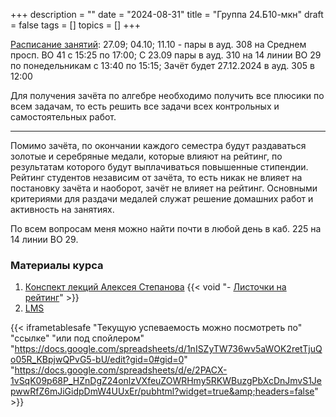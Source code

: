 +++
description = ""
date = "2024-08-31"
title = "Группа 24.Б10-мкн"
draft = false
tags = []
topics = []
+++

[Расписание занятий](https://docs.google.com/spreadsheets/d/1SduNMlO-eTpaOlgW1c53qQdJLx18hNvpHQsrcOMplXM/edit?gid=422424548#gid=422424548):
 27.09; 04.10; 11.10 - пары в ауд. 308 на Среднем просп. ВО 41 с 15:25 по 17:00;
 С 23.09 пары в ауд. 310 на 14 линии ВО 29 по понедельникам с 13:40 по 15:15;
 Зачёт будет 27.12.2024 в ауд. 305 в 12:00

Для получения зачёта по алгебре необходимо получить все плюсики по всем задачам, то есть решить все задачи всех контрольных и самостоятельных работ.
***
Помимо зачёта, по окончании каждого семестра будут раздаваться золотые и серебряные медали, которые влияют на рейтинг, по результатам которого будут выплачиваться повышенные стипендии. Рейтинг студентов независим от зачёта, то есть никак не влияет на постановку зачёта и наоборот, зачёт не влияет на рейтинг.
Основными критериями для раздачи медалей служат решение домашних работ и активность на занятиях.


По всем вопросам меня можно найти почти в любой день в каб. 225 на 14 линии ВО 29.

### Материалы курса
 1. [Конспект лекций Алексея Степанова](http://alexei.stepanov.spb.ru/students/MKNalg2.pdf)
{{< void "- [Листочки на рейтинг](/24B10-mcs/file.pdf)" >}} 
 2. [LMS](https://emkn.ru/courses/2024-autumn/2.208-algebra-1/)



{{< iframetablesafe "Текущую успеваемость можно посмотреть по" "ссылке" "или под спойлером" "https://docs.google.com/spreadsheets/d/1nISZyTW736wv5aWOK2retTjuQo05R_KBpjwQPvG5-bU/edit?gid=0#gid=0" "https://docs.google.com/spreadsheets/d/e/2PACX-1vSqK09p68P_HZnDgZ24onlzVXfeuZOWRHmy5RKWBuzgPbXcDnJmvS1JepwwRfZ6mJiGidpDmW4UUxEr/pubhtml?widget=true&amp;headers=false" >}}
